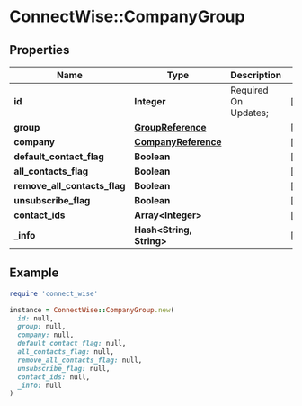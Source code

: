 # ConnectWise::CompanyGroup

## Properties

| Name | Type | Description | Notes |
| ---- | ---- | ----------- | ----- |
| **id** | **Integer** |  Required On Updates; | [optional] |
| **group** | [**GroupReference**](GroupReference.md) |  | [optional] |
| **company** | [**CompanyReference**](CompanyReference.md) |  | [optional] |
| **default_contact_flag** | **Boolean** |  | [optional] |
| **all_contacts_flag** | **Boolean** |  | [optional] |
| **remove_all_contacts_flag** | **Boolean** |  | [optional] |
| **unsubscribe_flag** | **Boolean** |  | [optional] |
| **contact_ids** | **Array&lt;Integer&gt;** |  | [optional] |
| **_info** | **Hash&lt;String, String&gt;** |  | [optional] |

## Example

```ruby
require 'connect_wise'

instance = ConnectWise::CompanyGroup.new(
  id: null,
  group: null,
  company: null,
  default_contact_flag: null,
  all_contacts_flag: null,
  remove_all_contacts_flag: null,
  unsubscribe_flag: null,
  contact_ids: null,
  _info: null
)
```

